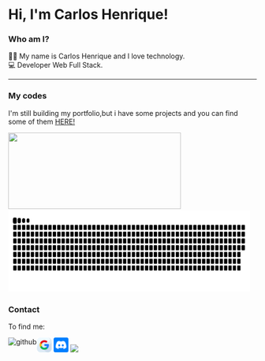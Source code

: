 # Hi, I'm Carlos Henrique! 
### Who am I?
<p>
  👩‍💻 My name is Carlos Henrique and I love technology.<br/>
  💻 Developer Web Full Stack.
</p>

---
### My codes
<p>I'm still building my portfolio,but i have some projects and you can find some of them <a href="https://github.com/iagoln?tab=repositories">HERE!</a> </p>
<div> 
    <img  width="350" height="155" src="https://github-readme-stats.vercel.app/api?username=carloscrw&show_icons=true&hide_border=false&line_height=20&title_color=b964e7&icon_color=7b787d&show_owner=true&theme=ocean_dark"/>
<img  width="490" height="165" ![Snake animation] src="https://raw.githubusercontent.com/carloscrw/carloscrw/output/github-contribution-grid-snake-dark.svg"/>    
</div>


### Contact
<p>To find me:</p>
<div>
<a href = "mailto:carlos.c.r.w@gmail.com"><img height="30em" src="https://github.com/carloscrw/carloscrw/blob/main/google.svg" ></a>
<a href = "mailto:carlos.c.r.w@gmail.com"><img height="30em" src="https://github.com/carloscrw/carloscrw/blob/main/discord.svg" ></a>
<a href="https://www.linkedin.com/in/carlos-henrique-araujo-a52875205" target="_blank"><img src="https://img.shields.io/badge/-LinkedIn-%230077B5?style=for-the-badge&logo=linkedin&logoColor=white" target="_blank"></a>   
<a href='https://github.com/carloscrw'><img align="left" src='https://img.shields.io/badge/GitHub-100000?style=for-the-badge&logo=github&logoColor=white' alt='github' />
</a>

</div>
<br><br>





